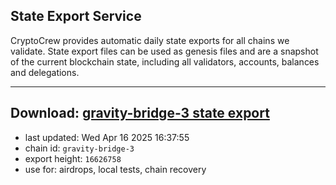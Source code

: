 ## State Export Service
CryptoCrew provides automatic daily state exports for all chains we validate. State export files can be used as genesis files and are a snapshot of the current blockchain state, including all validators, accounts, balances and delegations.

---
**Download: [gravity-bridge-3 state export](https://dl-eu2.ccvalidators.com/SERVICE/gravitybridge/gravity-bridge-3_export_16626758.json)**
---

- last updated: Wed Apr 16 2025 16:37:55
- chain id: `gravity-bridge-3`
- export height: `16626758`
- use for: airdrops, local tests, chain recovery
